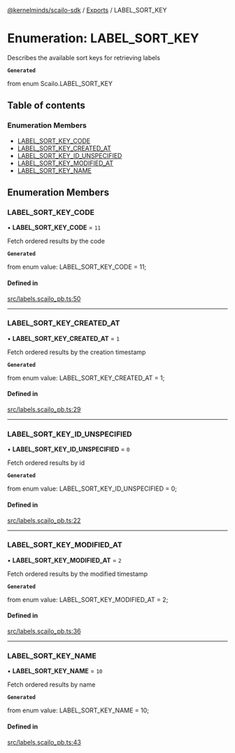 [@kernelminds/scailo-sdk](../README.md) / [Exports](../modules.md) / LABEL\_SORT\_KEY

# Enumeration: LABEL\_SORT\_KEY

Describes the available sort keys for retrieving labels

**`Generated`**

from enum Scailo.LABEL_SORT_KEY

## Table of contents

### Enumeration Members

- [LABEL\_SORT\_KEY\_CODE](LABEL_SORT_KEY.md#label_sort_key_code)
- [LABEL\_SORT\_KEY\_CREATED\_AT](LABEL_SORT_KEY.md#label_sort_key_created_at)
- [LABEL\_SORT\_KEY\_ID\_UNSPECIFIED](LABEL_SORT_KEY.md#label_sort_key_id_unspecified)
- [LABEL\_SORT\_KEY\_MODIFIED\_AT](LABEL_SORT_KEY.md#label_sort_key_modified_at)
- [LABEL\_SORT\_KEY\_NAME](LABEL_SORT_KEY.md#label_sort_key_name)

## Enumeration Members

### LABEL\_SORT\_KEY\_CODE

• **LABEL\_SORT\_KEY\_CODE** = ``11``

Fetch ordered results by the code

**`Generated`**

from enum value: LABEL_SORT_KEY_CODE = 11;

#### Defined in

[src/labels.scailo_pb.ts:50](https://github.com/scailo/ts-sdk/blob/c10a36b57201dfa5903d4b53efa1e62aa6208936/src/labels.scailo_pb.ts#L50)

___

### LABEL\_SORT\_KEY\_CREATED\_AT

• **LABEL\_SORT\_KEY\_CREATED\_AT** = ``1``

Fetch ordered results by the creation timestamp

**`Generated`**

from enum value: LABEL_SORT_KEY_CREATED_AT = 1;

#### Defined in

[src/labels.scailo_pb.ts:29](https://github.com/scailo/ts-sdk/blob/c10a36b57201dfa5903d4b53efa1e62aa6208936/src/labels.scailo_pb.ts#L29)

___

### LABEL\_SORT\_KEY\_ID\_UNSPECIFIED

• **LABEL\_SORT\_KEY\_ID\_UNSPECIFIED** = ``0``

Fetch ordered results by id

**`Generated`**

from enum value: LABEL_SORT_KEY_ID_UNSPECIFIED = 0;

#### Defined in

[src/labels.scailo_pb.ts:22](https://github.com/scailo/ts-sdk/blob/c10a36b57201dfa5903d4b53efa1e62aa6208936/src/labels.scailo_pb.ts#L22)

___

### LABEL\_SORT\_KEY\_MODIFIED\_AT

• **LABEL\_SORT\_KEY\_MODIFIED\_AT** = ``2``

Fetch ordered results by the modified timestamp

**`Generated`**

from enum value: LABEL_SORT_KEY_MODIFIED_AT = 2;

#### Defined in

[src/labels.scailo_pb.ts:36](https://github.com/scailo/ts-sdk/blob/c10a36b57201dfa5903d4b53efa1e62aa6208936/src/labels.scailo_pb.ts#L36)

___

### LABEL\_SORT\_KEY\_NAME

• **LABEL\_SORT\_KEY\_NAME** = ``10``

Fetch ordered results by name

**`Generated`**

from enum value: LABEL_SORT_KEY_NAME = 10;

#### Defined in

[src/labels.scailo_pb.ts:43](https://github.com/scailo/ts-sdk/blob/c10a36b57201dfa5903d4b53efa1e62aa6208936/src/labels.scailo_pb.ts#L43)
